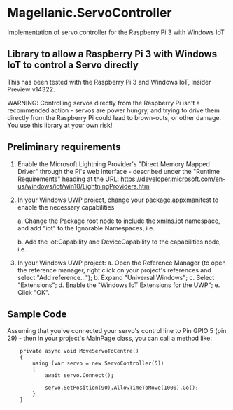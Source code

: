 # Magellanic.ServoController
Implementation of servo controller for the Raspberry Pi 3 with Windows IoT

Library to allow a Raspberry Pi 3 with Windows IoT to control a Servo directly
------------------------------------------------------------------------------

This has been tested with the Raspberry Pi 3 and Windows IoT, Insider Preview v14322.

WARNING: Controlling servos directly from the Raspberry Pi isn't a recommended action - servos are power hungry, and trying to drive them directly from the Raspberry Pi could lead to brown-outs, or other damage. You use this library at your own risk!

Preliminary requirements
------------------------

1. Enable the Microsoft Lightning Provider's "Direct Memory Mapped Driver" through the Pi's web interface - described under the "Runtime Requirements" heading at the URL: https://developer.microsoft.com/en-us/windows/iot/win10/LightningProviders.htm

2. In your Windows UWP project, change your package.appxmanifest to enable the necessary capabilities

    a. Change the Package root node to include the xmlns.iot namespace, and add "iot" to the Ignorable Namespaces, i.e.

    <Package
        xmlns="http://schemas.microsoft.com/appx/manifest/foundation/windows10"
        xmlns:mp="http://schemas.microsoft.com/appx/2014/phone/manifest"
        xmlns:uap="http://schemas.microsoft.com/appx/manifest/uap/windows10"
        xmlns:iot="http://schemas.microsoft.com/appx/manifest/iot/windows10"
             IgnorableNamespaces="uap mp iot">

    b. Add the iot:Capability and DeviceCapability to the capabilities node, i.e.

    <Capabilities>
        <iot:Capability Name="lowLevelDevices" />
        <DeviceCapability Name="109b86ad-f53d-4b76-aa5f-821e2ddf2141" />
    </Capabilities>

3. In your Windows UWP project:
    a. Open the Reference Manager (to open the reference manager, right click on your project's references and select "Add reference...");
    b. Expand "Universal Windows";
    c. Select "Extensions";
    d. Enable the "Windows IoT Extensions for the UWP";
    e. Click "OK".

Sample Code
-----------

Assuming that you've connected your servo's control line to Pin GPIO 5 (pin 29) - then in your project's MainPage class, you can call a method like:

        private async void MoveServoToCentre()
        {
            using (var servo = new ServoController(5))
            {
                await servo.Connect();

                servo.SetPosition(90).AllowTimeToMove(1000).Go();
            }
        }
